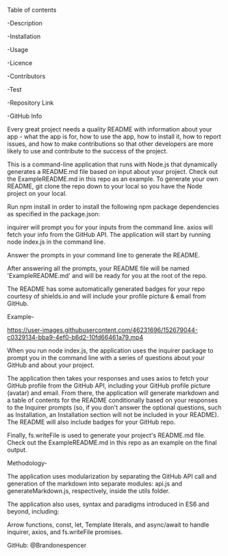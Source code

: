 
Table of contents

-Description

-Installation

-Usage

-Licence

-Contributors

-Test

-Repository Link

-GitHub Info


Every great project needs a quality README with information about your app - what the app is for, how to use the app, how to install it, how to report issues, and how to make contributions so that other developers are more likely to use and contribute to the success of the project.

This is a command-line application that runs with Node.js that dynamically generates a README.md file based on input about your project. Check out the ExampleREADME.md in this repo as an example.
To generate your own README, git clone the repo down to your local so you have the Node project on your local.

Run npm install in order to install the following npm package dependencies as specified in the package.json:

inquirer will prompt you for your inputs from the command line.
axios will fetch your info from the GitHub API.
The application will start by running node index.js in the command line.

Answer the prompts in your command line to generate the README.

After answering all the prompts, your README file will be named 'ExampleREADME.md' and will be ready for you at the root of the repo.

The README has some automatically generated badges for your repo courtesy of shields.io and will include your profile picture & email from GitHub.

Example-



https://user-images.githubusercontent.com/46231696/152679044-c0329134-bba9-4ef0-b6d2-10fd66461a79.mp4




When you run node index.js, the application uses the inquirer package to prompt you in the command line with a series of questions about your GitHub and about your project.

The application then takes your responses and uses axios to fetch your GitHub profile from the GitHub API, including your GitHub profile picture (avatar) and email. From there, the application will generate markdown and a table of contents for the README conditionally based on your responses to the Inquirer prompts (so, if you don't answer the optional questions, such as Installation, an Installation section will not be included in your README). The README will also include badges for your GitHub repo.

Finally, fs.writeFile is used to generate your project's README.md file. Check out the ExampleREADME.md in this repo as an example on the final output.



Methodology-

The application uses modularization by separating the GitHub API call and generation of the markdown into separate modules: api.js and generateMarkdown.js, respectively, inside the utils folder.

The application also uses, syntax and paradigms introduced in ES6 and beyond, including:

Arrow functions,
const, let,
Template literals, and
async/await to handle inquirer, axios, and fs.writeFile promises.


GitHub: @Brandonespencer

